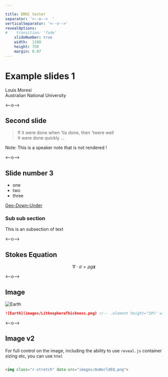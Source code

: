 ```yaml
---

title: EMSC tester
separator: '<--o-->  '
verticalSeparator: '<--v-->'
revealOptions:
#    transition: 'fade'
    slideNumber: true
    width:  1100
    height: 750
    margin: 0.07
---
```


# Example slides 1

Louis Moresi  
Australian National University

<--o-->

## Second slide

<blockquote>
    If it were done when ‘tis done, then ‘twere well <br>
    It were done quickly ... 
</blockquote>


Note: This is a speaker note that is not rendered !

<--o-->

## Slide number 3

 - one
 - two 
 - three

 [Geo-Down-Under](https://geo-down-under.geoscience.education)

 ### Sub sub section

 This is an subsection of text

<--o-->

## Stokes Equation

$$ \nabla \cdot \sigma = \rho g  \mathbf{ z }   $$

<--o-->

## Image 

![Earth](images/LithosphereThickness.png) <!-- .element height="50%" width="50%"  -->

```markdown
![Earth](images/LithosphereThickness.png) <!-- .element height="50%" width="50%"  -->
```

<--o-->

## Image v2 

For full control on the image, including the ability to use `reveal.js` 
container sizing etc, you can use `html`

<img class="r-stretch" data-src="images/AuWorldEQ.png">

```html
<img class="r-stretch" data-src="images/AuWorldEQ.png">
```

